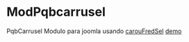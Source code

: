 ModPqbcarrusel
==============

PqbCarrusel
Modulo para joomla usando <a href="http://docs.dev7studios.com/jquery-plugins/caroufredsel" target="_blank" title="carouFredSel">carouFredSel</a> <a href="http://demo.dev7studios.com/caroufredsel/" target="_blank" title="carouFredSel">demo</a>
